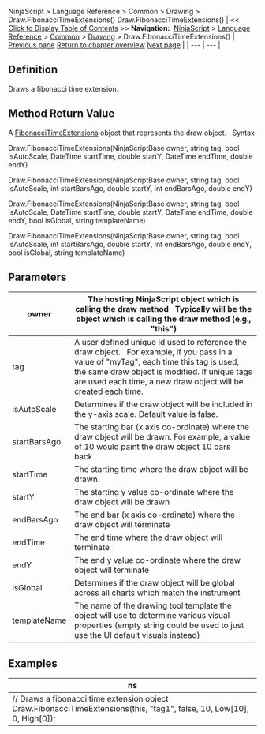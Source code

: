 ﻿
NinjaScript > Language Reference > Common > Drawing > Draw.FibonacciTimeExtensions()
Draw.FibonacciTimeExtensions()
| << [Click to Display Table of Contents](draw_fibonaccitimeextensions.md) >> **Navigation:**     [NinjaScript](ninjascript-1.md) > [Language Reference](language_reference_wip-1.md) > [Common](common-1.md) > [Drawing](drawing-1.md) > Draw.FibonacciTimeExtensions() | [Previous page](fibonacciretracements-1.md) [Return to chapter overview](drawing-1.md) [Next page](fibonaccitimeextensions-1.md) |
| --- | --- |
## Definition
Draws a fibonacci time extension.
 
## Method Return Value
A [FibonacciTimeExtensions](fibonaccitimeextensions-1.md) object that represents the draw object.
 
Syntax  

Draw.FibonacciTimeExtensions(NinjaScriptBase owner, string tag, bool isAutoScale, DateTime startTime, double startY, DateTime endTime, double endY)  

Draw.FibonacciTimeExtensions(NinjaScriptBase owner, string tag, bool isAutoScale, int startBarsAgo, double startY, int endBarsAgo, double endY)  

Draw.FibonacciTimeExtensions(NinjaScriptBase owner, string tag, bool isAutoScale, DateTime startTime, double startY, DateTime endTime, double endY, bool isGlobal, string templateName)  

Draw.FibonacciTimeExtensions(NinjaScriptBase owner, string tag, bool isAutoScale, int startBarsAgo, double startY, int endBarsAgo, double endY, bool isGlobal, string templateName)

## Parameters
| owner | The hosting NinjaScript object which is calling the draw method   Typically will be the object which is calling the draw method (e.g., "this") |
| --- | --- |
| tag | A user defined unique id used to reference the draw object.    For example, if you pass in a value of "myTag", each time this tag is used, the same draw object is modified. If unique tags are used each time, a new draw object will be created each time. |
| isAutoScale | Determines if the draw object will be included in the y-axis scale. Default value is false. |
| startBarsAgo | The starting bar (x axis co-ordinate) where the draw object will be drawn. For example, a value of 10 would paint the draw object 10 bars back. |
| startTime | The starting time where the draw object will be drawn. |
| startY | The starting y value co-ordinate where the draw object will be drawn |
| endBarsAgo | The end bar (x axis co-ordinate) where the draw object will terminate |
| endTime | The end time where the draw object will terminate |
| endY | The end y value co-ordinate where the draw object will terminate |
| isGlobal | Determines if the draw object will be global across all charts which match the instrument |
| templateName | The name of the drawing tool template the object will use to determine various visual properties (empty string could be used to just use the UI default visuals instead) |
## 
## 
## Examples
| ns |
| --- |
| // Draws a fibonacci time extension object Draw.FibonacciTimeExtensions(this, "tag1", false, 10, Low[10], 0, High[0]); |

